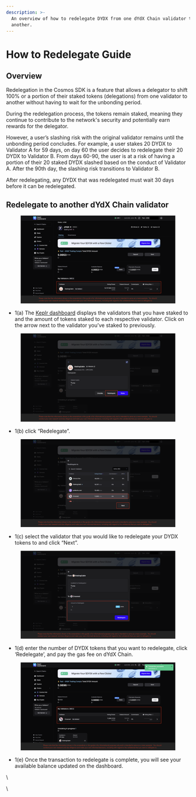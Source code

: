 ```yaml
---
description: >-
  An overview of how to redelegate DYDX from one dYdX Chain validator to
  another.
---
```


# How to Redelegate Guide

## Overview

Redelegation in the Cosmos SDK is a feature that allows a delegator to shift 100% or a portion of their staked tokens (delegations) from one validator to another without having to wait for the unbonding period.&#x20;

During the redelegation process, the tokens remain staked, meaning they continue to contribute to the network's security and potentially earn rewards for the delegator.

However, a user’s slashing risk with the original validator remains until the unbonding period concludes. For example, a user stakes 20 DYDX to Validator A for 59 days, on day 60 the user decides to redelegate their 20 DYDX to Validator B. From days 60-90, the user is at a risk of having a portion of their 20 staked DYDX slashed based on the conduct of Validator A. After the 90th day, the slashing risk transitions to Validator B.

After redelegating, any DYDX that was redelegated must wait 30 days before it can be redelegated.

## Redelegate to another dYdX Chain validator

<figure><img src="../../.gitbook/assets/1(a) - Redelegate.png" alt=""><figcaption></figcaption></figure>

* 1(a) The [Keplr dashboard](https://wallet.keplr.app/chains/dydx) displays the validators that you have staked to and the amount of tokens staked to each respective validator. Click on the arrow next to the validator you’ve staked to previously.&#x20;

<figure><img src="../../.gitbook/assets/1(b) - Redelegate.png" alt=""><figcaption></figcaption></figure>

* 1(b) click “Redelegate”.

<figure><img src="../../.gitbook/assets/1(c) - Redelegate.png" alt=""><figcaption></figcaption></figure>

* 1(c) select the validator that you would like to redelegate your DYDX tokens to and click “Next”.

<figure><img src="../../.gitbook/assets/1(d) - Redelegate.png" alt=""><figcaption></figcaption></figure>

* 1(d) enter the number of DYDX tokens that you want to redelegate, click ‘Redelegate’, and pay the gas fee on dYdX Chain.

<figure><img src="../../.gitbook/assets/1(e) - Redelegate.png" alt=""><figcaption></figcaption></figure>

* &#x20;1(e) Once the transaction to redelegate is complete, you will see your available balance updated on the dashboard.

\




\
